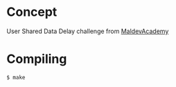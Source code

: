 # Concept

User Shared Data Delay challenge from [MaldevAcademy](https://maldevacademy.com)

# Compiling

```bash
$ make
```